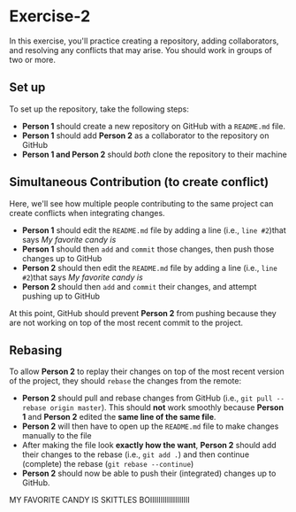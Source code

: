 # Exercise-2
In this exercise, you'll practice creating a repository, adding collaborators, and resolving any conflicts that may arise. You should work in groups of two or more.

## Set up

To set up the repository, take the following steps:

- **Person 1** should create a new repository on GitHub with a `README.md` file.
- **Person 1** should add **Person 2** as a collaborator to the repository on GitHub
- **Person 1 and Person 2** should _both_ clone the repository to their machine

## Simultaneous Contribution (to create conflict)

Here, we'll see how multiple people contributing to the same project can create conflicts when integrating changes.

- **Person 1** should edit the `README.md` file by adding a line (i.e., `line #2`)that says _My favorite candy is <candy>_
- **Person 1** should then `add` and `commit` those changes, then push those changes up to GitHub
- **Person 2** should then edit the `README.md` file by adding a line (i.e., `line #2`)that says _My favorite candy is <candy>_
- **Person 2** should then `add` and `commit` their changes, and attempt pushing up to GitHub

At this point, GitHub should prevent **Person 2** from pushing because they are not working on top of the most recent commit to the project.

## Rebasing
To allow **Person 2** to replay their changes on top of the most recent version of the project, they should `rebase` the changes from the remote:

- **Person 2** should pull and rebase changes from GitHub (i.e., `git pull --rebase origin master`). This should **not** work smoothly because **Person 1** and **Person 2** edited the **same line of the same file**.
- **Person 2** will then have to open up the `README.md` file to make changes manually to the file
- After making the file look **exactly how the want**, **Person 2** should add their changes to the rebase (i.e., `git add .`) and then continue (complete) the rebase (`git rebase --continue`)
- **Person 2** should now be able to push their (integrated) changes up to GitHub.

MY FAVORITE CANDY IS SKITTLES BOIIIIIIIIIIIIIIIIIII
